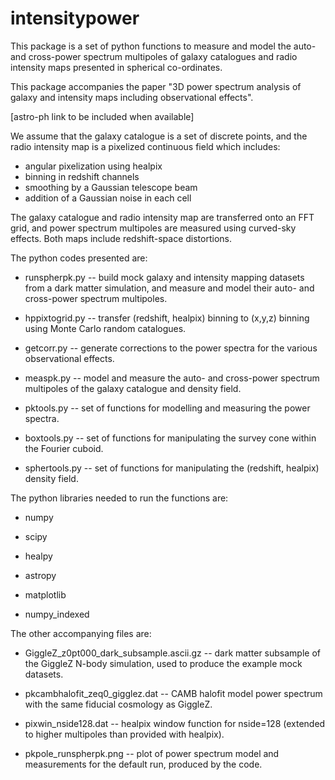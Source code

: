 # intensitypower
This package is a set of python functions to measure and model the auto- 
and cross-power spectrum multipoles of galaxy catalogues and radio 
intensity maps presented in spherical co-ordinates.

This package accompanies the paper "3D power spectrum analysis of galaxy 
and intensity maps including observational effects".

[astro-ph link to be included when available]

We assume that the galaxy catalogue is a set of discrete points, and the 
radio intensity map is a pixelized continuous field which includes:

* angular pixelization using healpix
* binning in redshift channels
* smoothing by a Gaussian telescope beam
* addition of a Gaussian noise in each cell

The galaxy catalogue and radio intensity map are transferred onto an FFT 
grid, and power spectrum multipoles are measured using curved-sky 
effects.  Both maps include redshift-space distortions.

The python codes presented are:

* runspherpk.py -- build mock galaxy and intensity mapping datasets from 
a dark matter simulation, and measure and model their auto- and 
cross-power spectrum multipoles.

* hppixtogrid.py -- transfer (redshift, healpix) binning to (x,y,z) 
binning using Monte Carlo random catalogues.

* getcorr.py -- generate corrections to the power spectra for the 
various observational effects.

* measpk.py -- model and measure the auto- and cross-power spectrum 
multipoles of the galaxy catalogue and density field.

* pktools.py -- set of functions for modelling and measuring the power 
spectra.

* boxtools.py -- set of functions for manipulating the survey cone 
within the Fourier cuboid.

* sphertools.py -- set of functions for manipulating the (redshift, 
healpix) density field.

The python libraries needed to run the functions are:

* numpy

* scipy

* healpy

* astropy

* matplotlib

* numpy_indexed

The other accompanying files are:

* GiggleZ_z0pt000_dark_subsample.ascii.gz -- dark matter subsample of the 
GiggleZ N-body simulation, used to produce the example mock datasets.

* pkcambhalofit_zeq0_gigglez.dat -- CAMB halofit model power spectrum 
with the same fiducial cosmology as GiggleZ.

* pixwin_nside128.dat -- healpix window function for nside=128 (extended 
to higher multipoles than provided with healpix).

* pkpole_runspherpk.png -- plot of power spectrum model and measurements 
for the default run, produced by the code.
